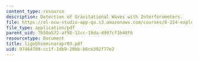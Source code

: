 ```yaml
---
content_type: resource
description: Detection of Gravitational Waves with Interferometers.
file: https://ol-ocw-studio-app-qa.s3.amazonaws.com/courses/8-224-exploring-black-holes-general-relativity-astrophysics-spring-2003/97464709cc1f1db929bbb6ce392f77e2_ligobhseminarapr03.pdf
file_type: application/pdf
parent_uid: 7b50a572-af98-12cc-19da-d997cf1b40f6
resourcetype: Document
title: ligobhseminarapr03.pdf
uid: 97464709-cc1f-1db9-29bb-b6ce392f77e2
---
```

